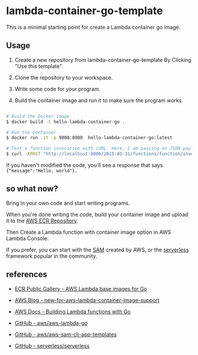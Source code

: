 # lambda-container-go-template

This is a minimal starting point for create a Lambda container go image.

## Usage

1. Create a new repository from lambda-container-go-template By Clicking "Use this template".

2. Clone the repository to your workspace.

3. Write some code for your program.  

4. Build the container image and run it to make sure the program works. 

```sh

# Build the Docker image
$ docker build -t hello-lambda-container-go .

# Run the Container
$ docker run -it -p 9000:8080  hello-lambda-container-go:latest

# Test a function invocation with cURL. Here, I am passing an JSON payload.
$ curl -XPOST "http://localhost:9000/2015-03-31/functions/function/invocations" -d '{"name":"world"}'

```

If you haven't modified the code, you'll see a response that says `{"message":"Hello, world"}.`

## so what now?

Bring in your own code and start writing programs.

When you're done writing the code, build your container image and upload it to the [AWS ECR Repository](https://aws.amazon.com/ko/ecr/).

Then Create a Lambda function with container image option in AWS Lambda Console.

If you prefer, you can start with the [SAM](https://docs.aws.amazon.com/serverless-application-model/latest/developerguide/what-is-sam.html) created by AWS, or the [serverless](https://www.serverless.com/) framework popular in the community.

## references

- [ECR Public Gallery - AWS Lambda base images for Go](https://gallery.ecr.aws/lambda/go)

- [AWS Blog - new-for-aws-lambda-container-image-support](https://aws.amazon.com/blogs/aws/new-for-aws-lambda-container-image-support/)

- [AWS Docs - Building Lambda functions with Go](https://docs.aws.amazon.com/lambda/latest/dg/go-image.html)

- [GitHub - aws/aws-lambda-go](https://github.com/aws/aws-lambda-go)

- [GitHub - aws/aws-sam-cli-app-templates](https://github.com/aws/aws-sam-cli-app-templates/tree/master/go1.x-image/cookiecutter-aws-sam-hello-golang-lambda-image/%7B%7Bcookiecutter.project_name%7D%7D)

- [GitHub - serverless/serverless](https://github.com/serverless/serverless)